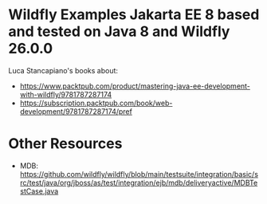 # Wildfly Examples Jakarta EE 8 based and tested on Java 8 and Wildfly 26.0.0
Luca Stancapiano's books about:
* https://www.packtpub.com/product/mastering-java-ee-development-with-wildfly/9781787287174
* https://subscription.packtpub.com/book/web-development/9781787287174/pref

# Other Resources
* MDB: https://github.com/wildfly/wildfly/blob/main/testsuite/integration/basic/src/test/java/org/jboss/as/test/integration/ejb/mdb/deliveryactive/MDBTestCase.java
